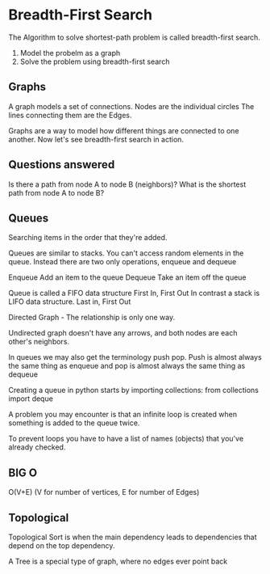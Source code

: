 # Breadth-First Search
The Algorithm to solve shortest-path problem is called breadth-first search.

1. Model the probelm as a graph
2. Solve the problem using breadth-first search


## Graphs
A graph models a set of connections.
Nodes are the individual circles
The lines connecting them are the Edges.

Graphs are a way to model how different things are connected to one another. Now let's see breadth-first search in action.

## Questions answered
Is there a path from node A to node B (neighbors)? 
What is the shortest path from node A to node B? 

## Queues
Searching items in the order that they're added.

Queues are similar to stacks. You can't access random elements in the queue. Instead there are two only operations, enqueue and dequeue

Enqueue Add an item to the queue
Dequeue Take an item off the queue

Queue is called a FIFO data structure 
First In, First Out 
In contrast a stack is LIFO data structure. Last in, First Out 

Directed Graph - The relationship is only one way.

Undirected graph doesn't have any arrows, and both nodes are each other's neighbors. 

In queues we may also get the terminology push pop. Push is almost always the same thing as enqueue and pop is almost always the same thing as dequeue

Creating a queue in python starts by importing collections: 
from collections import deque

A problem you may encounter is that an infinite loop is created when something is added to the queue twice. 

To prevent loops you have to have a list of names (objects) that you've already checked.

## BIG O
O(V+E) (V for number of vertices, E for number of Edges)

## Topological 
Topological Sort is when the main dependency leads to dependencies that depend on the top dependency.

A Tree is a special type of graph, where no edges ever point back
